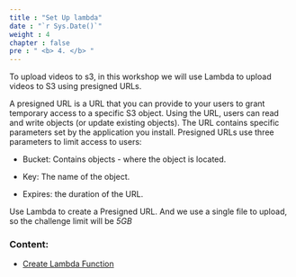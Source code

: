 ```yaml
---
title : "Set Up lambda"
date : "`r Sys.Date()`"
weight : 4
chapter : false
pre : " <b> 4. </b> "
---
```



To upload videos to s3, in this workshop we will use Lambda to upload videos to S3 using presigned URLs.

A presigned URL is a URL that you can provide to your users to grant temporary access to a specific S3 object. Using the URL, users can read and write objects (or update existing objects). The URL contains specific parameters set by the application you install. Presigned URLs use three parameters to limit access to users:

- Bucket: Contains objects - where the object is located.

- Key: The name of the object.

- Expires: the duration of the URL.

Use Lambda to create a Presigned URL. And we use a single file to upload, so the challenge limit will be *5GB*

### Content:

- [Create Lambda Function](./4.1-Create-Lambda/)